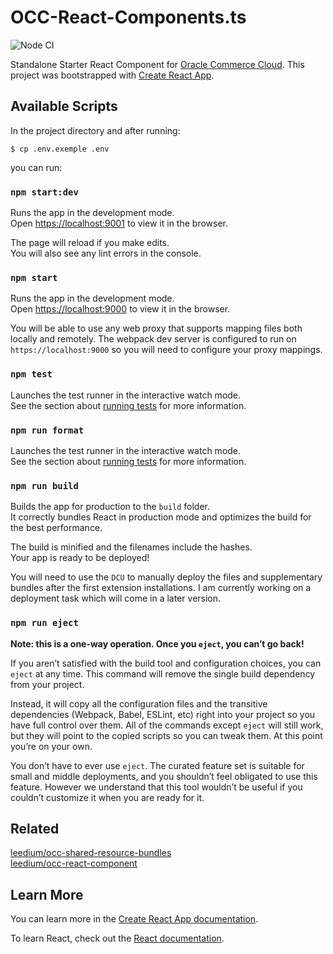 # OCC-React-Components.ts

![Node CI](https://github.com/oracle-commerce-cloud/occ-react-components.ts/workflows/Node%20CI/badge.svg)

Standalone Starter React Component for [Oracle Commerce Cloud](https://cloud.oracle.com/en_US/commerce-cloud "Oracle Commerce Cloud").
This project was bootstrapped with [Create React App](https://github.com/facebook/create-react-app).

## Available Scripts

In the project directory and after running:

```
$ cp .env.exemple .env
```

you can run:

### `npm start:dev`

Runs the app in the development mode.<br>
Open [https://localhost:9001](https://localhost:9001) to view it in the browser.

The page will reload if you make edits.<br>
You will also see any lint errors in the console.

### `npm start`

Runs the app in the development mode.<br>
Open [https://localhost:9000](https://localhost:9000) to view it in the browser.

You will be able to use any web proxy that supports mapping files both locally and remotely. The webpack dev server is configured to run on `https://localhost:9000` so you will need to configure your proxy mappings.

### `npm test`

Launches the test runner in the interactive watch mode.<br>
See the section about [running tests](https://facebook.github.io/create-react-app/docs/running-tests) for more information.

### `npm run format`

Launches the test runner in the interactive watch mode.<br>
See the section about [running tests](https://facebook.github.io/create-react-app/docs/running-tests) for more information.

### `npm run build`

Builds the app for production to the `build` folder.<br>
It correctly bundles React in production mode and optimizes the build for the best performance.

The build is minified and the filenames include the hashes.<br>
Your app is ready to be deployed!

You will need to use the `DCU` to manually deploy the files and supplementary bundles after the first extension installations.
I am currently working on a deployment task which will come in a later version.

### `npm run eject`

**Note: this is a one-way operation. Once you `eject`, you can’t go back!**

If you aren’t satisfied with the build tool and configuration choices, you can `eject` at any time. This command will remove the single build dependency from your project.

Instead, it will copy all the configuration files and the transitive dependencies (Webpack, Babel, ESLint, etc) right into your project so you have full control over them. All of the commands except `eject` will still work, but they will point to the copied scripts so you can tweak them. At this point you’re on your own.

You don’t have to ever use `eject`. The curated feature set is suitable for small and middle deployments, and you shouldn’t feel obligated to use this feature. However we understand that this tool wouldn’t be useful if you couldn’t customize it when you are ready for it.


## Related
 [leedium/occ-shared-resource-bundles](https://github.com/leedium/occ-shared-resource-bundles "occ-shared-resource-bundles") <br/>
 [leedium/occ-react-component](https://github.com/leedium/occ-react-component "occ-react-component")

## Learn More

You can learn more in the [Create React App documentation](https://facebook.github.io/create-react-app/docs/getting-started).

To learn React, check out the [React documentation](https://reactjs.org/).
